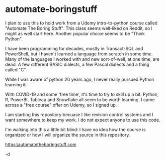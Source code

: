 # automate-boringstuff
I plan to use this to hold work from a Udemy intro-to-python course called "Automate The Boring Stuff". This class seems well-liked on Reddit, so I might as well start here. Another popular choice seems to be "Think Python". 

I have been programming for decades, mostly in Transact-SQL and PowerShell, but I haven't learned a language from scratch in some time. Many of the languages I worked with and new sort-of-well, at one time, are dead. A few different BASIC dialects, a few Pascal dialects and a thing called "C". 

While I was aware of python 20 years ago, I never really pursued Python learning it. 

With COVID-19 and some 'free time', it's time to try to skill up a bit. Python, R, PowerBI, Tableau and Snowflake all seem to be worth learning. I came across a "free course" offer on Udemy, so I signed up.

I am starting this repository becuase I like revision control systems and I want somewhere to keep my work. I do not expect anyone to use this code.

I'm walking into this a little bit blind: I have no idea how the course is organized or how I will organize the source in this repository.


[https:\\automatetheboringstuff.com](https:\\automatetheboringstuff.com)

-d


